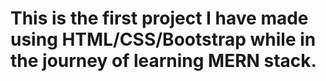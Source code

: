 # This is the first project I have made using HTML/CSS/Bootstrap while in the journey of learning MERN stack.
